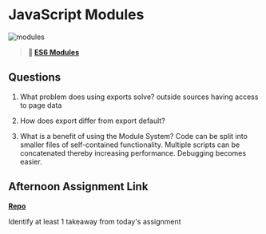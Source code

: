 # JavaScript Modules

![modules](https://bcw.blob.core.windows.net/public/img/1015719031845190)

> **📖 [ES6 Modules](https://codeworksacademy.com/fs-student-guide/resources/wk3/01-Modules)**

## Questions

1. What problem does using exports solve?
outside sources having access to page data
2. How does export differ from export default?

3. What is a benefit of using the Module System?
Code can be split into smaller files of self-contained functionality.
Multiple scripts can be concatenated thereby increasing performance.
Debugging becomes easier.
## Afternoon Assignment Link

**[Repo](https://github.com/deriklee451/<ASSIGNMENT_REPO>)**

Identify at least 1 takeaway from today's assignment
